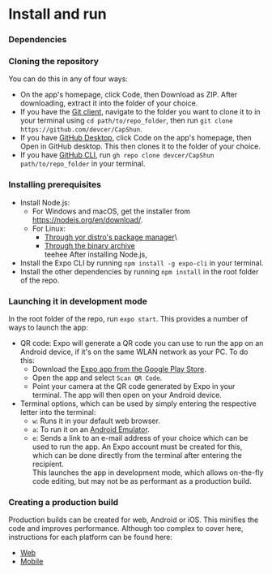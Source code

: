 # Install and run
### Dependencies

### Cloning the repository
You can do this in any of four ways:
* On the app's homepage, click Code, then Download as ZIP. After downloading, extract it into the folder of your choice.
* If you have the [Git client](https://git-scm.com/downloads), navigate to the folder you want to clone it to in your terminal using `cd path/to/repo_folder`, then run `git clone https://github.com/devcer/CapShun`.
* If you have [GitHub Desktop](https://desktop.github.com/), click Code on the app's homepage, then Open in GitHub desktop. This then clones it to the folder of your choice.
* If you have [GitHub CLI](https://cli.github.com/), run `gh repo clone devcer/CapShun path/to/repo_folder` in your terminal.

### Installing prerequisites
* Install Node.js:
  * For Windows and macOS, get the installer from https://nodejs.org/en/download/.
  * For Linux:
    * [Through yor distro's package manager](https://nodejs.org/en/download/package-manager/)\
    * [Through the binary archive](https://github.com/nodejs/help/wiki/Installation)\
       teehee
After installing Node.js,
* Install the Expo CLI by running `npm install -g expo-cli` in your terminal.
* Install the other dependencies by running `npm install` in the root folder of the repo.

### Launching it in development mode
In the root folder of the repo, run `expo start`. This provides a number of ways to launch the app:
* QR code: Expo will generate a QR code you can use to run the app on an Android device, if it's on the same WLAN network as your PC. To do this:
  * Download the [Expo app from the Google Play Store](https://play.google.com/store/apps/details?id=host.exp.exponent).
  * Open the app and select `Scan QR Code`.
  * Point your camera at the QR code generated by Expo in your terminal. The app will then open on your Android device.
* Terminal options, which can be used by simply entering the respective letter into the terminal:
  * `w`: Runs it in your default web browser.
  * `a`: To run it on an [Android Emulator](https://docs.expo.io/workflow/android-studio-emulator/).
  * `e`: Sends a link to an e-mail address of your choice which can be used to run the app. An Expo account must be created for this, which can be done directly from the terminal after entering the recipient.\
This launches the app in development mode, which allows on-the-fly code editing, but may not be as performant as a production build.

### Creating a production build
Production builds can be created for web, Android or iOS. This minifies the code and improves performance. Although too complex to cover here, instructions for each platform can be found here:
* [Web](https://docs.expo.io/distribution/publishing-websites/)
* [Mobile](https://docs.expo.io/distribution/building-standalone-apps/)
